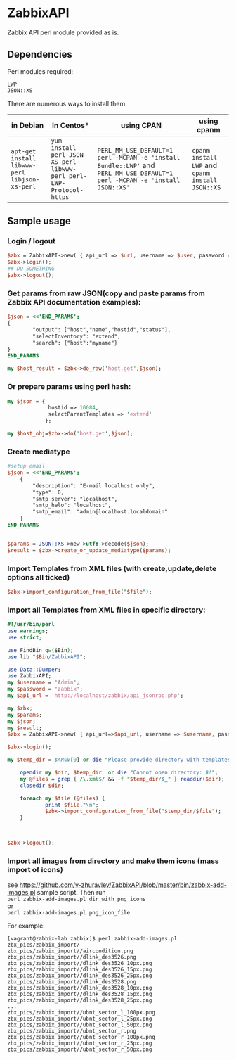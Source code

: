 # ZabbixAPI
Zabbix API perl module provided as is.

## Dependencies  
Perl modules required:  
```
LWP
JSON::XS
```
There are numerous ways to install them:  

| in Debian  | In Centos* | using CPAN | using cpanm|  
|------------|-----------|------------|------------|  
|  `apt-get install libwww-perl libjson-xs-perl` | `yum install perl-JSON-XS perl-libwww-perl perl-LWP-Protocol-https` | `PERL_MM_USE_DEFAULT=1 perl -MCPAN -e 'install Bundle::LWP'` and  `PERL_MM_USE_DEFAULT=1 perl -MCPAN -e 'install JSON::XS'` | `cpanm install LWP` and `cpanm install JSON::XS`|  

## Sample usage  
### Login / logout
```perl
$zbx = ZabbixAPI->new( { api_url => $url, username => $user, password => $password } );
$zbx->login();
## DO SOMETHING
$zbx->logout();
```

### Get params from raw JSON(copy and paste params from Zabbix API documentation examples):  
```perl
$json = <<'END_PARAMS';
{
        "output": ["host","name","hostid","status"],
        "selectInventory": "extend",
        "search": {"host":"myname"}
}
END_PARAMS

my $host_result = $zbx->do_raw('host.get',$json);
```
### Or prepare params using perl hash:  
```perl
my $json = {
             hostid => 10084,
             selectParentTemplates => 'extend'
            };

my $host_obj=$zbx->do('host.get',$json);
```
### Create mediatype
```perl
#setup email
$json = <<'END_PARAMS';
    {
        "description": "E-mail localhost only",
        "type": 0,
        "smtp_server": "localhost",
        "smtp_helo": "localhost",
        "smtp_email": "admin@localhost.localdomain"
    }
END_PARAMS


$params = JSON::XS->new->utf8->decode($json);
$result = $zbx->create_or_update_mediatype($params);
```


### Import Templates from XML files (with create,update,delete options all ticked)  
```perl
$zbx->import_configuration_from_file("$file");
```
### Import all Templates from XML files in specific directory:  
```perl
#!/usr/bin/perl
use warnings;
use strict;

use FindBin qw($Bin);
use lib "$Bin/ZabbixAPI";

use Data::Dumper;
use ZabbixAPI;
my $username = 'Admin';
my $password = 'zabbix';
my $api_url = 'http://localhost/zabbix/api_jsonrpc.php';

my $zbx;
my $params;
my $json;
my $result;
$zbx = ZabbixAPI->new( { api_url=>$api_url, username => $username, password => $password } );

$zbx->login();

my $temp_dir = $ARGV[0] or die "Please provide directory with templates as first ARG\n"; 

    opendir my $dir, $temp_dir  or die "Cannot open directory: $!";
    my @files = grep { /\.xml$/ && -f "$temp_dir/$_" } readdir($dir);
    closedir $dir;

    foreach my $file (@files) {
            print $file."\n";
            $zbx->import_configuration_from_file("$temp_dir/$file");
    }



$zbx->logout();
```


### Import all images from directory and make them icons (mass import of icons)  
see https://github.com/v-zhuravlev/ZabbixAPI/blob/master/bin/zabbix-add-images.pl sample script. Then run  
`perl zabbix-add-images.pl dir_with_png_icons`  
or  
`perl zabbix-add-images.pl png_icon_file`  

For example:  
```
[vagrant@zabbix-lab zabbix]$ perl zabbix-add-images.pl zbx_pics/zabbix_import/
zbx_pics/zabbix_import//aircondition.png
zbx_pics/zabbix_import//dlink_des3526.png
zbx_pics/zabbix_import//dlink_des3526_10px.png
zbx_pics/zabbix_import//dlink_des3526_15px.png
zbx_pics/zabbix_import//dlink_des3526_25px.png
zbx_pics/zabbix_import//dlink_des3528.png
zbx_pics/zabbix_import//dlink_des3528_10px.png
zbx_pics/zabbix_import//dlink_des3528_15px.png
zbx_pics/zabbix_import//dlink_des3528_25px.png
...
zbx_pics/zabbix_import//ubnt_sector_l_100px.png
zbx_pics/zabbix_import//ubnt_sector_l_25px.png
zbx_pics/zabbix_import//ubnt_sector_l_50px.png
zbx_pics/zabbix_import//ubnt_sector_r.png
zbx_pics/zabbix_import//ubnt_sector_r_100px.png
zbx_pics/zabbix_import//ubnt_sector_r_25px.png
zbx_pics/zabbix_import//ubnt_sector_r_50px.png
```
